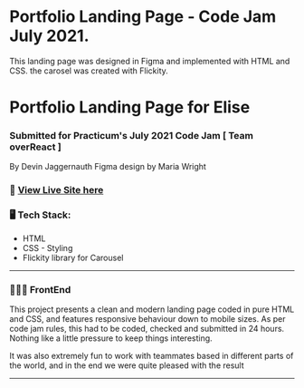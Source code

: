 # Portfolio Landing Page - Code Jam July 2021.

This landing page was designed in Figma and implemented with HTML and CSS. the carosel was created with Flickity.


# Portfolio Landing Page for Elise
### Submitted for Practicum's July 2021 Code Jam [ Team overReact ]
By Devin Jaggernauth
Figma design by Maria Wright

### 👀 [View Live Site here](https://mentalcaries.github.io/code-jam-july-landing/index.html) 

### 🖥 Tech Stack:
- HTML
- CSS - Styling
- Flickity library for Carousel


---
### 🧑🏽‍💻 FrontEnd

This project presents a clean and modern landing page coded in pure HTML and CSS, and features responsive behaviour down to mobile sizes. As per code jam rules, this had to be coded, checked and submitted in 24 hours. Nothing like a little pressure to keep things interesting.

It was also extremely fun to work with teammates based in different parts of the world, and in the end we were quite pleased with the result

---
